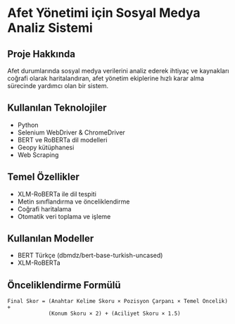 
# Afet Yönetimi için Sosyal Medya Analiz Sistemi

## Proje Hakkında
Afet durumlarında sosyal medya verilerini analiz ederek ihtiyaç ve kaynakları coğrafi olarak haritalandıran, afet yönetim ekiplerine hızlı karar alma sürecinde yardımcı olan bir sistem.

## Kullanılan Teknolojiler
- Python
- Selenium WebDriver & ChromeDriver
- BERT ve RoBERTa dil modelleri
- Geopy kütüphanesi
- Web Scraping

## Temel Özellikler
- XLM-RoBERTa ile dil tespiti
- Metin sınıflandırma ve önceliklendirme
- Coğrafi haritalama
- Otomatik veri toplama ve işleme

## Kullanılan Modeller
- BERT Türkçe (dbmdz/bert-base-turkish-uncased)
- XLM-RoBERTa


## Önceliklendirme Formülü
```
Final Skor = (Anahtar Kelime Skoru × Pozisyon Çarpanı × Temel Öncelik) + 
             (Konum Skoru × 2) + (Aciliyet Skoru × 1.5)
```
